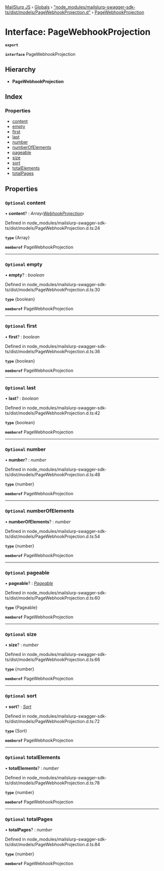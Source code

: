 [MailSlurp JS](../README.md) › [Globals](../globals.md) › ["node_modules/mailslurp-swagger-sdk-ts/dist/models/PageWebhookProjection.d"](../modules/_node_modules_mailslurp_swagger_sdk_ts_dist_models_pagewebhookprojection_d_.md) › [PageWebhookProjection](_node_modules_mailslurp_swagger_sdk_ts_dist_models_pagewebhookprojection_d_.pagewebhookprojection.md)

# Interface: PageWebhookProjection

**`export`** 

**`interface`** PageWebhookProjection

## Hierarchy

* **PageWebhookProjection**

## Index

### Properties

* [content](_node_modules_mailslurp_swagger_sdk_ts_dist_models_pagewebhookprojection_d_.pagewebhookprojection.md#optional-content)
* [empty](_node_modules_mailslurp_swagger_sdk_ts_dist_models_pagewebhookprojection_d_.pagewebhookprojection.md#optional-empty)
* [first](_node_modules_mailslurp_swagger_sdk_ts_dist_models_pagewebhookprojection_d_.pagewebhookprojection.md#optional-first)
* [last](_node_modules_mailslurp_swagger_sdk_ts_dist_models_pagewebhookprojection_d_.pagewebhookprojection.md#optional-last)
* [number](_node_modules_mailslurp_swagger_sdk_ts_dist_models_pagewebhookprojection_d_.pagewebhookprojection.md#optional-number)
* [numberOfElements](_node_modules_mailslurp_swagger_sdk_ts_dist_models_pagewebhookprojection_d_.pagewebhookprojection.md#optional-numberofelements)
* [pageable](_node_modules_mailslurp_swagger_sdk_ts_dist_models_pagewebhookprojection_d_.pagewebhookprojection.md#optional-pageable)
* [size](_node_modules_mailslurp_swagger_sdk_ts_dist_models_pagewebhookprojection_d_.pagewebhookprojection.md#optional-size)
* [sort](_node_modules_mailslurp_swagger_sdk_ts_dist_models_pagewebhookprojection_d_.pagewebhookprojection.md#optional-sort)
* [totalElements](_node_modules_mailslurp_swagger_sdk_ts_dist_models_pagewebhookprojection_d_.pagewebhookprojection.md#optional-totalelements)
* [totalPages](_node_modules_mailslurp_swagger_sdk_ts_dist_models_pagewebhookprojection_d_.pagewebhookprojection.md#optional-totalpages)

## Properties

### `Optional` content

• **content**? : *Array‹[WebhookProjection](_node_modules_mailslurp_swagger_sdk_ts_dist_models_webhookprojection_d_.webhookprojection.md)›*

Defined in node_modules/mailslurp-swagger-sdk-ts/dist/models/PageWebhookProjection.d.ts:24

**`type`** {Array<WebhookProjection>}

**`memberof`** PageWebhookProjection

___

### `Optional` empty

• **empty**? : *boolean*

Defined in node_modules/mailslurp-swagger-sdk-ts/dist/models/PageWebhookProjection.d.ts:30

**`type`** {boolean}

**`memberof`** PageWebhookProjection

___

### `Optional` first

• **first**? : *boolean*

Defined in node_modules/mailslurp-swagger-sdk-ts/dist/models/PageWebhookProjection.d.ts:36

**`type`** {boolean}

**`memberof`** PageWebhookProjection

___

### `Optional` last

• **last**? : *boolean*

Defined in node_modules/mailslurp-swagger-sdk-ts/dist/models/PageWebhookProjection.d.ts:42

**`type`** {boolean}

**`memberof`** PageWebhookProjection

___

### `Optional` number

• **number**? : *number*

Defined in node_modules/mailslurp-swagger-sdk-ts/dist/models/PageWebhookProjection.d.ts:48

**`type`** {number}

**`memberof`** PageWebhookProjection

___

### `Optional` numberOfElements

• **numberOfElements**? : *number*

Defined in node_modules/mailslurp-swagger-sdk-ts/dist/models/PageWebhookProjection.d.ts:54

**`type`** {number}

**`memberof`** PageWebhookProjection

___

### `Optional` pageable

• **pageable**? : *[Pageable](_node_modules_mailslurp_swagger_sdk_ts_dist_models_pageable_d_.pageable.md)*

Defined in node_modules/mailslurp-swagger-sdk-ts/dist/models/PageWebhookProjection.d.ts:60

**`type`** {Pageable}

**`memberof`** PageWebhookProjection

___

### `Optional` size

• **size**? : *number*

Defined in node_modules/mailslurp-swagger-sdk-ts/dist/models/PageWebhookProjection.d.ts:66

**`type`** {number}

**`memberof`** PageWebhookProjection

___

### `Optional` sort

• **sort**? : *[Sort](_node_modules_mailslurp_swagger_sdk_ts_dist_models_sort_d_.sort.md)*

Defined in node_modules/mailslurp-swagger-sdk-ts/dist/models/PageWebhookProjection.d.ts:72

**`type`** {Sort}

**`memberof`** PageWebhookProjection

___

### `Optional` totalElements

• **totalElements**? : *number*

Defined in node_modules/mailslurp-swagger-sdk-ts/dist/models/PageWebhookProjection.d.ts:78

**`type`** {number}

**`memberof`** PageWebhookProjection

___

### `Optional` totalPages

• **totalPages**? : *number*

Defined in node_modules/mailslurp-swagger-sdk-ts/dist/models/PageWebhookProjection.d.ts:84

**`type`** {number}

**`memberof`** PageWebhookProjection
